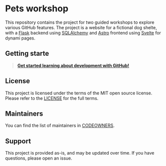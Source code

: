 # Pets workshop

This repository contains the project for two guided workshops to explore various GitHub features. The project is a website for a fictional dog shelte, with a [Flask](https://flask.palletsprojects.com/en/stable/) backend using [SQLAlchemy](https://www.sqlalchemy.org/) and [Astro](https://astro.build/) frontend using [Svelte](https://svelte.dev/) for dynami pages.

## Getting starte

> **[Get started learning about development with GitHub!](./content/README.md)**

## License 

This project is licensed under the terms of the MIT open source license. Please refer to the [LICENSE](./LICENSE) for the full terms.

## Maintainers 

You can find the list of maintainers in [CODEOWNERS](./.github/CODEOWNERS).

## Support

This project is provided as-is, and may be updated over time. If you have questions, please open an issue.
